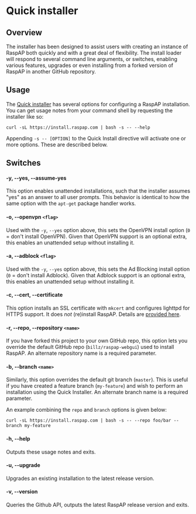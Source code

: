 # Quick installer

## Overview
The installer has been designed to assist users with creating an instance of RaspAP both quickly and with a great deal of flexibility.
The install loader will respond to several command line arguments, or switches, enabling various features, upgrades or even installing from a forked version of RaspAP in another GitHub repository. 

## Usage
The [Quick installer](https://github.com/billz/raspap-webgui/blob/master/installers/raspbian.sh) has several options for configuring a RaspAP installation. You can get usage notes from your command shell by requesting the installer like so:

```
curl -sL https://install.raspap.com | bash -s -- --help
```

Appending `-s -- [OPTION]` to the Quick Install directive will activate one or more options. These are described below.

## Switches

#### -y, --yes, --assume-yes
This option enables unattended installations, such that the installer assumes "yes" as an answer to all user prompts. This behavior is identical to how the same option with the `apt-get` package handler works. 

#### -o, --openvpn `<flag>`
Used with the `-y`, `--yes` option above, this sets the OpenVPN install option (`0` = don't install OpenVPN). Given that OpenVPN support is an optional extra, this enables an unattended setup without installing it.

#### -a, --adblock `<flag>`
Used with the `-y`, `--yes` option above, this sets the Ad Blocking install option (`0` = don't install Adblock). Given that Adblock support is an optional extra, this enables an unattended setup without installing it.

#### -c, --cert, --certificate
This option installs an SSL certificate with `mkcert` and configures lighttpd for HTTPS support. It does _not_ (re)install RaspAP. Details are [provided here](https://github.com/billz/raspap-webgui/wiki/SSL-certificates-(Quick-Installer)). 

#### -r, --repo, --repository `<name>`
If you have forked this project to your own GitHub repo, this option lets you override the default GitHub repo (`billz/raspap-webgui`) used to install RaspAP. An alternate repository name is a required parameter. 

#### -b, --branch `<name>`
Similarly, this option overrides the default git branch (`master`). This is useful if you have created a feature branch (`my-feature`) and wish to perform an installation using the Quick Installer. An alternate branch name is a required parameter.

An example combining the `repo` and `branch` options is given below:
```
curl -sL https://install.raspap.com | bash -s -- --repo foo/bar --branch my-feature
```

#### -h, --help
Outputs these usage notes and exits.

#### -u, --upgrade
Upgrades an existing installation to the latest release version.

#### -v, --version
Queries the Github API, outputs the latest RaspAP release version and exits.
